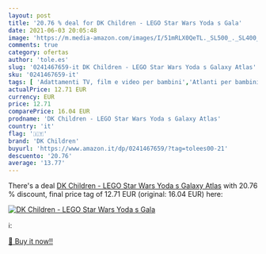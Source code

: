 ```yaml
---
layout: post
title: '20.76 % deal for DK Children - LEGO Star Wars Yoda s Gala'
date: 2021-06-03 20:05:48
image: 'https://m.media-amazon.com/images/I/51mRLX0QeTL._SL500_._SL400_.jpg'
comments: true
category: ofertas
author: 'tole.es'
slug: '0241467659-it DK Children - LEGO Star Wars Yoda s Galaxy Atlas'
sku: '0241467659-it'
tags: [ 'Adattamenti TV, film e video per bambini','Atlanti per bambini','Consultazione e informazione per bambini','Fantascienza, horror e fantasy per bambini','Fantascienza per bambini','Giochi, giocattoli e attività ricreativa','Letteratura e narrativa','Letteratura e narrativa per bambini','Libri','Libri per bambini','Storia della letteratura e critica letteraria','Testi di formazione e consultazione per bambini','dk children','lego', ]
actualPrice: 12.71 EUR
currency: EUR
price: 12.71
comparePrice: 16.04 EUR
prodname: 'DK Children - LEGO Star Wars Yoda s Galaxy Atlas'
country: 'it'
flag: '🇮🇹'
brand: 'DK Children'
buyurl: 'https://www.amazon.it/dp/0241467659/?tag=tolees00-21'
descuento: '20.76'
average: '13.77'
---
```


There's a deal [DK Children - LEGO Star Wars Yoda s Galaxy Atlas](https://www.amazon.it/dp/0241467659/?tag=tolees00-21)  with  20.76 % discount, final price tag of  12.71 EUR (original: 16.04 EUR) here:

[![DK Children - LEGO Star Wars Yoda s Gala](https://m.media-amazon.com/images/I/51mRLX0QeTL._SL500_._SL400_.jpg)](https://www.amazon.it/dp/0241467659/?tag=tolees00-21)

ℹ️:


[🛒 Buy it now!!](https://www.amazon.it/dp/0241467659/?tag=tolees00-21)
